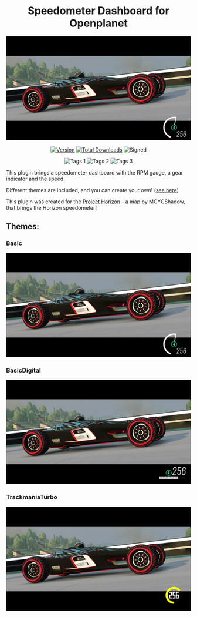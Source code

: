 <div align="center">

# Speedometer Dashboard for Openplanet

![Image](images/Basic.jpg)

[![Version](https://img.shields.io/badge/dynamic/json?color=pink&label=Latest%20Public%20Version&query=version&url=https%3A%2F%2Fopenplanet.dev%2Fapi%2Fplugin%2F207)](https://openplanet.dev/plugin/mxrandom)
[![Total Downloads](https://img.shields.io/badge/dynamic/json?color=grey&label=Downloads&query=downloads&url=https%3A%2F%2Fopenplanet.dev%2Fapi%2Fplugin%2F207)](https://openplanet.dev/plugin/mxrandom)
![Signed](https://img.shields.io/badge/dynamic/json?color=brightgreen&label=Signed&query=signed&url=https%3A%2F%2Fopenplanet.dev%2Fapi%2Fplugin%2F207)

![Tags 1](https://img.shields.io/badge/dynamic/json?color=darkgreen&label=Game&query=tags%5B0%5D.name&url=https%3A%2F%2Fopenplanet.dev%2Fapi%2Fplugin%2F207)
![Tags 2](https://img.shields.io/badge/dynamic/json?color=blue&label=Game&query=tags%5B1%5D.name&url=https%3A%2F%2Fopenplanet.dev%2Fapi%2Fplugin%2F207)
![Tags 3](https://img.shields.io/badge/dynamic/json?color=yellowgreen&label=Game&query=tags%5B2%5D.name&url=https%3A%2F%2Fopenplanet.dev%2Fapi%2Fplugin%2F207)

</div>

This plugin brings a speedometer dashboard with the RPM gauge, a gear indicator and the speed.

Different themes are included, and you can create your own! ([see here](src/Themes/README.md))

This plugin was created for the [Project Horizon](https://trackmania.exchange/s/tr/65123) - a map by MCYCShadow, that brings the Horizon speedometer!

## Themes:

### Basic

![Basic theme](images/Basic.jpg)

### BasicDigital

![BasicDigital theme](images/BasicDigital.jpg)

### TrackmaniaTurbo

![TrackmaniaTurbo theme](images/TrackmaniaTurbo.jpg)